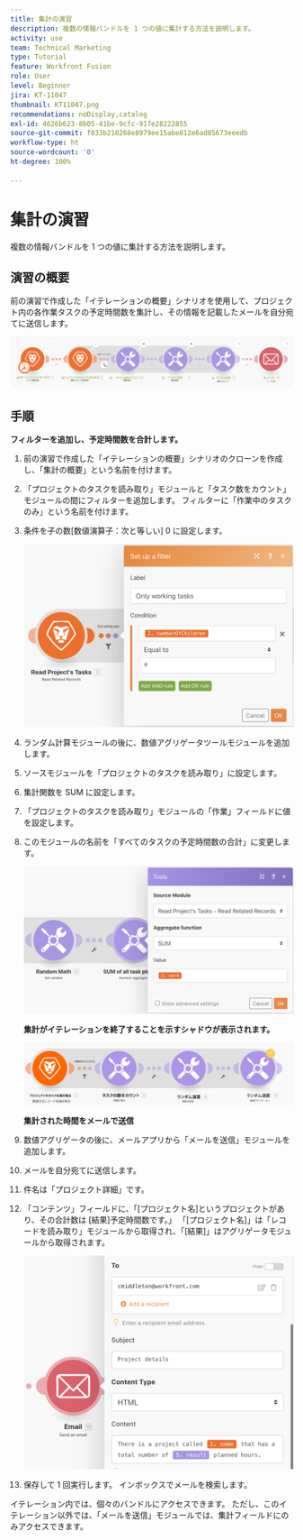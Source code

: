 ```yaml
---
title: 集計の演習
description: 複数の情報バンドルを 1 つの値に集計する方法を説明します。
activity: use
team: Technical Marketing
type: Tutorial
feature: Workfront Fusion
role: User
level: Beginner
jira: KT-11047
thumbnail: KT11047.png
recommendations: noDisplay,catalog
exl-id: 4626b623-8b05-41be-9cfc-917e28222855
source-git-commit: f033b210268e8979ee15abe812e6ad85673eeedb
workflow-type: ht
source-wordcount: '0'
ht-degree: 100%

---
```


# 集計の演習

複数の情報バンドルを 1 つの値に集計する方法を説明します。

## 演習の概要

前の演習で作成した「イテレーションの概要」シナリオを使用して、プロジェクト内の各作業タスクの予定時間数を集計し、その情報を記載したメールを自分宛てに送信します。

![集計画像 1](../12-exercises/assets/aggregation-walkthrough-1.png)

## 手順

**フィルターを追加し、予定時間数を合計します。**

1. 前の演習で作成した「イテレーションの概要」シナリオのクローンを作成し、「集計の概要」という名前を付けます。
1. 「プロジェクトのタスクを読み取り」モジュールと「タスク数をカウント」モジュールの間にフィルターを追加します。 フィルターに「作業中のタスクのみ」という名前を付けます。
1. 条件を子の数[数値演算子：次と等しい] 0 に設定します。

   ![集計画像 2](../12-exercises/assets/aggregation-walkthrough-2.png)

1. ランダム計算モジュールの後に、数値アグリゲータツールモジュールを追加します。
1. ソースモジュールを「プロジェクトのタスクを読み取り」に設定します。
1. 集計関数を SUM に設定します。
1. 「プロジェクトのタスクを読み取り」モジュールの「作業」フィールドに値を設定します。
1. このモジュールの名前を「すべてのタスクの予定時間数の合計」に変更します。

   ![集計画像 3](../12-exercises/assets/aggregation-walkthrough-3.png)

   **集計がイテレーションを終了することを示すシャドウが表示されます。**

   ![集計画像 4](../12-exercises/assets/aggregation-walkthrough-4.png)

   **集計された時間をメールで送信**

1. 数値アグリゲータの後に、メールアプリから「メールを送信」モジュールを追加します。
1. メールを自分宛てに送信します。
1. 件名は「プロジェクト詳細」です。
1. 「コンテンツ」フィールドに、「[プロジェクト名]というプロジェクトがあり、その合計数は [結果]予定時間数です。」 「[プロジェクト名]」は「レコードを読み取り」モジュールから取得され、「[結果]」はアグリゲータモジュールから取得されます。

   ![集計画像 5](../12-exercises/assets/aggregation-walkthrough-5.png)

1. 保存して 1 回実行します。 インボックスでメールを検索します。

イテレーション内では、個々のバンドルにアクセスできます。 ただし、このイテレーション以外では、「メールを送信」モジュールでは、集計フィールドにのみアクセスできます。
